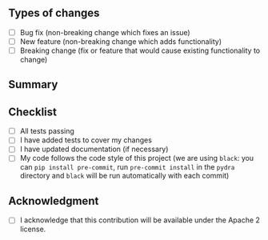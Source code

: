 ## Types of changes
<!--- What types of changes does your code introduce? Put an `x` in all the boxes that apply: -->
- [ ] Bug fix (non-breaking change which fixes an issue)
- [ ] New feature (non-breaking change which adds functionality)
- [ ] Breaking change (fix or feature that would cause existing functionality to change)

## Summary
<!--- What does your code do? -->

## Checklist
<!--- Please, let us know if you need help-->
- [ ] All tests passing
- [ ] I have added tests to cover my changes
- [ ] I have updated documentation (if necessary)
- [ ] My code follows the code style of this project
(we are using `black`: you can `pip install pre-commit`,
run `pre-commit install` in the `pydra` directory
and `black` will be run automatically with each commit)

## Acknowledgment
- [ ] I acknowledge that this contribution will be available under the Apache 2 license.
